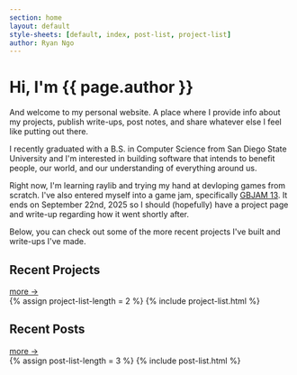 ```yaml
---
section: home
layout: default 
style-sheets: [default, index, post-list, project-list]
author: Ryan Ngo
---
```


<h1>Hi, I'm <span class="title-highlight">{{ page.author }}</span></h1>

And welcome to my personal website. A place where I provide info about my
projects, publish write-ups, post notes, and share whatever else I feel
like putting out there.

I recently graduated with a B.S. in Computer Science from San Diego State University
and I'm interested in building software that intends to benefit people, our world, 
and our understanding of everything around us.

Right now, I'm learning raylib and trying my hand at devloping games from 
scratch. I've also entered myself into a game jam, specifically [GBJAM 13](https://itch.io/jam/gbjam-13). 
It ends on September 22nd, 2025 so I should (hopefully) have a project page 
and write-up regarding how it went shortly after.

Below, you can check out some of the more recent projects I've built and 
write-ups I've made.

<div class="list-heading">
    <h2>Recent Projects</h2>
    <a href="{{ site.docs[1].url }}"> more -></a>
</div>
{% assign project-list-length = 2 %}
{% include project-list.html %}

<div class="list-heading">
    <h2>Recent Posts</h2>
    <a href="{{ site.docs[2].url }}"> more -></a>
</div>
{% assign post-list-length = 3 %}
{% include post-list.html %}
